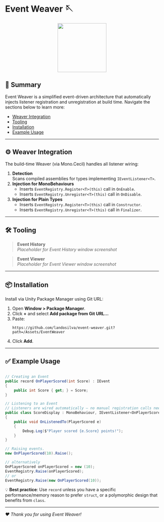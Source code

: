 # Event Weaver 🪡

<div align="center">
  <img src="https://github.com/user-attachments/assets/33facd18-779a-4a27-ac47-111902647f35" width="160" />
</div>

## 📝 Summary

Event Weaver is a simplified event-driven architecture that automatically injects listener registration and unregistration at build time. Navigate the sections below to learn more:

- [Weaver Integration](#-weaver-integration)
- [Tooling](#-tooling)
- [Installation](#-installation)
- [Example Usage](#-example-usage)

---

## ⚙️ Weaver Integration

The build-time Weaver (via Mono.Cecil) handles all listener wiring:

1. **Detection**  
   Scans compiled assemblies for types implementing `IEventListener<T>`.
2. **Injection for MonoBehaviours**
   - Inserts `EventRegistry.Register<T>(this)` call in `OnEnable`.
   - Inserts `EventRegistry.Unregister<T>(this)` call in `OnDisable`.
3. **Injection for Plain Types**
   - Inserts `EventRegistry.Register<T>(this)` call in `Constructor`.
   - Inserts `EventRegistry.Unregister<T>(this)` call in `Finalizer`.

---

## 🛠 ️Tooling

> **Event History**  
> _Placeholder for Event History window screenshot_

> **Event Viewer**  
> _Placeholder for Event Viewer window screenshot_

---

## 📦 Installation

Install via Unity Package Manager using Git URL:

1. Open **Window > Package Manager**.
2. Click **+** and select **Add package from Git URL...**
3. Paste:
   ```
   https://github.com/landosilva/event-weaver.git?path=/Assets/EventWeaver
   ```  
4. Click **Add**.

---

## ✅️ Example Usage

```csharp

// Creating an Event
public record OnPlayerScored(int Score) : IEvent
{
    public int Score { get; } = Score;
}

// Listening to an Event
// Listeners are wired automatically — no manual registration calls needed
public class ScoreDisplay : MonoBehaviour, IEventListener<OnPlayerScored>
{
    public void OnListenedTo(PlayerScored e)
    {
        Debug.Log($"Player scored {e.Score} points!");
    }
}

// Raising events.
new OnPlayerScored(10).Raise();

// alternatively
OnPlayerScored onPlayerScored = new (10);
EventRegistry.Raise(onPlayerScored);
// or
EventRegistry.Raise(new OnPlayerScored(10));
```
💡 **Best practice**: Use `record` unless you have a specific performance/memory reason to prefer `struct`, or a polymorphic design that benefits from `class`.

---

*❤️ Thank you for using Event Weaver!*
